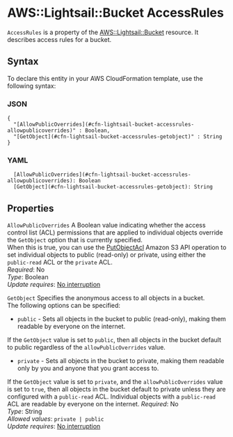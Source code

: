 # AWS::Lightsail::Bucket AccessRules<a name="aws-properties-lightsail-bucket-accessrules"></a>

`AccessRules` is a property of the [AWS::Lightsail::Bucket](https://docs.aws.amazon.com/AWSCloudFormation/latest/UserGuide/aws-resource-lightsail-bucket.html) resource\. It describes access rules for a bucket\.

## Syntax<a name="aws-properties-lightsail-bucket-accessrules-syntax"></a>

To declare this entity in your AWS CloudFormation template, use the following syntax:

### JSON<a name="aws-properties-lightsail-bucket-accessrules-syntax.json"></a>

```
{
  "[AllowPublicOverrides](#cfn-lightsail-bucket-accessrules-allowpublicoverrides)" : Boolean,
  "[GetObject](#cfn-lightsail-bucket-accessrules-getobject)" : String
}
```

### YAML<a name="aws-properties-lightsail-bucket-accessrules-syntax.yaml"></a>

```
  [AllowPublicOverrides](#cfn-lightsail-bucket-accessrules-allowpublicoverrides): Boolean
  [GetObject](#cfn-lightsail-bucket-accessrules-getobject): String
```

## Properties<a name="aws-properties-lightsail-bucket-accessrules-properties"></a>

`AllowPublicOverrides`  <a name="cfn-lightsail-bucket-accessrules-allowpublicoverrides"></a>
A Boolean value indicating whether the access control list \(ACL\) permissions that are applied to individual objects override the `GetObject` option that is currently specified\.  
When this is true, you can use the [PutObjectAcl](https://docs.aws.amazon.com/AmazonS3/latest/API/API_PutObjectAcl.html) Amazon S3 API operation to set individual objects to public \(read\-only\) or private, using either the `public-read` ACL or the `private` ACL\.  
*Required*: No  
*Type*: Boolean  
*Update requires*: [No interruption](https://docs.aws.amazon.com/AWSCloudFormation/latest/UserGuide/using-cfn-updating-stacks-update-behaviors.html#update-no-interrupt)

`GetObject`  <a name="cfn-lightsail-bucket-accessrules-getobject"></a>
Specifies the anonymous access to all objects in a bucket\.  
The following options can be specified:  
+  `public` \- Sets all objects in the bucket to public \(read\-only\), making them readable by everyone on the internet\.

  If the `GetObject` value is set to `public`, then all objects in the bucket default to public regardless of the `allowPublicOverrides` value\.
+  `private` \- Sets all objects in the bucket to private, making them readable only by you and anyone that you grant access to\.

  If the `GetObject` value is set to `private`, and the `allowPublicOverrides` value is set to `true`, then all objects in the bucket default to private unless they are configured with a `public-read` ACL\. Individual objects with a `public-read` ACL are readable by everyone on the internet\.
*Required*: No  
*Type*: String  
*Allowed values*: `private | public`  
*Update requires*: [No interruption](https://docs.aws.amazon.com/AWSCloudFormation/latest/UserGuide/using-cfn-updating-stacks-update-behaviors.html#update-no-interrupt)